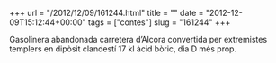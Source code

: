 +++
url = "/2012/12/09/161244.html"
title = ""
date = "2012-12-09T15:12:44+00:00"
tags = ["contes"]
slug = "161244"
+++

Gasolinera abandonada carretera d’Alcora convertida per extremistes templers en dipòsit clandestí 17 kl àcid bòric, dia D més prop.
